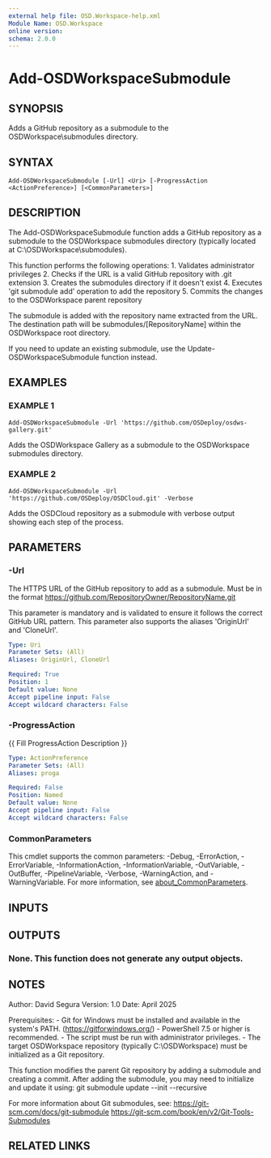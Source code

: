 ```yaml
---
external help file: OSD.Workspace-help.xml
Module Name: OSD.Workspace
online version:
schema: 2.0.0
---
```


# Add-OSDWorkspaceSubmodule

## SYNOPSIS
Adds a GitHub repository as a submodule to the OSDWorkspace\submodules directory.

## SYNTAX

```
Add-OSDWorkspaceSubmodule [-Url] <Uri> [-ProgressAction <ActionPreference>] [<CommonParameters>]
```

## DESCRIPTION
The Add-OSDWorkspaceSubmodule function adds a GitHub repository as a submodule to the OSDWorkspace submodules directory 
(typically located at C:\OSDWorkspace\submodules).

This function performs the following operations:
1.
Validates administrator privileges
2.
Checks if the URL is a valid GitHub repository with .git extension
3.
Creates the submodules directory if it doesn't exist
4.
Executes 'git submodule add' operation to add the repository
5.
Commits the changes to the OSDWorkspace parent repository

The submodule is added with the repository name extracted from the URL.
The destination path will be
submodules/\[RepositoryName\] within the OSDWorkspace root directory.

If you need to update an existing submodule, use the Update-OSDWorkspaceSubmodule function instead.

## EXAMPLES

### EXAMPLE 1
```
Add-OSDWorkspaceSubmodule -Url 'https://github.com/OSDeploy/osdws-gallery.git'
```

Adds the OSDWorkspace Gallery as a submodule to the OSDWorkspace submodules directory.

### EXAMPLE 2
```
Add-OSDWorkspaceSubmodule -Url 'https://github.com/OSDeploy/OSDCloud.git' -Verbose
```

Adds the OSDCloud repository as a submodule with verbose output showing each step of the process.

## PARAMETERS

### -Url
The HTTPS URL of the GitHub repository to add as a submodule.
Must be in the format https://github.com/RepositoryOwner/RepositoryName.git

This parameter is mandatory and is validated to ensure it follows the correct GitHub URL pattern.
This parameter also supports the aliases 'OriginUrl' and 'CloneUrl'.

```yaml
Type: Uri
Parameter Sets: (All)
Aliases: OriginUrl, CloneUrl

Required: True
Position: 1
Default value: None
Accept pipeline input: False
Accept wildcard characters: False
```

### -ProgressAction
{{ Fill ProgressAction Description }}

```yaml
Type: ActionPreference
Parameter Sets: (All)
Aliases: proga

Required: False
Position: Named
Default value: None
Accept pipeline input: False
Accept wildcard characters: False
```

### CommonParameters
This cmdlet supports the common parameters: -Debug, -ErrorAction, -ErrorVariable, -InformationAction, -InformationVariable, -OutVariable, -OutBuffer, -PipelineVariable, -Verbose, -WarningAction, and -WarningVariable. For more information, see [about_CommonParameters](http://go.microsoft.com/fwlink/?LinkID=113216).

## INPUTS

## OUTPUTS

### None. This function does not generate any output objects.
## NOTES
Author: David Segura
Version: 1.0
Date: April 2025

Prerequisites:
    - Git for Windows must be installed and available in the system's PATH.
(https://gitforwindows.org/)
    - PowerShell 7.5 or higher is recommended.
    - The script must be run with administrator privileges.
    - The target OSDWorkspace repository (typically C:\OSDWorkspace) must be initialized as a Git repository.

This function modifies the parent Git repository by adding a submodule and creating a commit.
After adding the submodule, you may need to initialize and update it using:
git submodule update --init --recursive

For more information about Git submodules, see:
    https://git-scm.com/docs/git-submodule
    https://git-scm.com/book/en/v2/Git-Tools-Submodules

## RELATED LINKS
